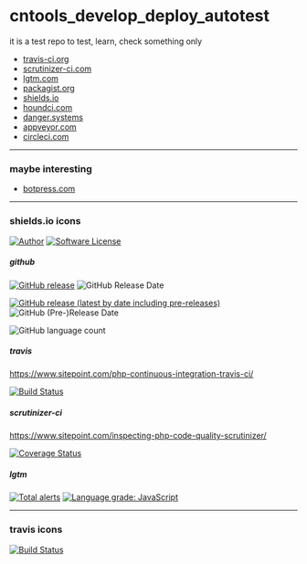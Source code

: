 # cntools_develop_deploy_autotest

it is a test repo to test, learn, check something only

* [travis-ci.org](https://travis-ci.org)
* [scrutinizer-ci.com](https://scrutinizer-ci.com)
* [lgtm.com](https://lgtm.com)
* [packagist.org](https://packagist.org)
* [shields.io](https://shields.io)
* [houndci.com](https://houndci.com)
* [danger.systems](https://danger.systems)
* [appveyor.com](https://www.appveyor.com)
* [circleci.com](https://circleci.com)

---
### maybe interesting
* [botpress.com](https://botpress.com/)

---
### shields.io icons

[![Author](http://img.shields.io/badge/author-@cntools-blue.svg?style=flat-square)](https://github.com/cn-tools)
[![Software License](https://img.shields.io/badge/license-MIT-brightgreen.svg?style=flat-square)](LICENSE)

##### github

[![GitHub release](https://img.shields.io/github/release/cn-tools/cntools_develop_deploy_autotest.svg?maxAge=2592000&style=flat-square)](https://github.com/cn-tools/cntools_develop_deploy_autotest/releases)
![GitHub Release Date](https://img.shields.io/github/release-date/cn-tools/cntools_develop_deploy_autotest)

[![GitHub release (latest by date including pre-releases)](https://img.shields.io/github/release/cn-tools/cntools_develop_deploy_autotest.svg?include_prereleases&maxAge=2592000&style=flat-square)](https://github.com/cn-tools/cntools_develop_deploy_autotest/releases)
![GitHub (Pre-)Release Date](https://img.shields.io/github/release-date-pre/cn-tools/cntools_develop_deploy_autotest)

![GitHub language count](https://img.shields.io/github/languages/count/cn-tools/cntools_develop_deploy_autotest)

##### travis

https://www.sitepoint.com/php-continuous-integration-travis-ci/

[![Build Status](https://img.shields.io/travis/cn-tools/cntools_develop_deploy_autotest/master.svg?style=flat-square)](https://travis-ci.org/cn-tools/cntools_develop_deploy_autotest)

##### scrutinizer-ci

https://www.sitepoint.com/inspecting-php-code-quality-scrutinizer/

[![Coverage Status](https://img.shields.io/scrutinizer/coverage/g/cn-tools/cntools_develop_deploy_autotest.svg?style=flat-square)](https://scrutinizer-ci.com/g/cn-tools/cntools_develop_deploy_autotest/code-structure)

##### lgtm

[![Total alerts](https://img.shields.io/lgtm/alerts/g/cn-tools/cntools_develop_deploy_autotest.svg?logo=lgtm&logoWidth=18)](https://lgtm.com/projects/g/cn-tools/cntools_develop_deploy_autotest/alerts/)
[![Language grade: JavaScript](https://img.shields.io/lgtm/grade/javascript/g/cn-tools/cntools_develop_deploy_autotest.svg?logo=lgtm&logoWidth=18)](https://lgtm.com/projects/g/cn-tools/cntools_develop_deploy_autotest/context:javascript)

---
### travis icons

[![Build Status](https://travis-ci.org/cn-tools/cntools_develop_deploy_autotest.svg?branch=master)](https://travis-ci.org/cn-tools/cntools_develop_deploy_autotest)
